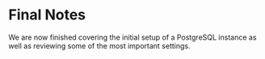 # Final Notes 

We are now finished covering the initial setup of a PostgreSQL instance as well as reviewing some of the most important settings.
